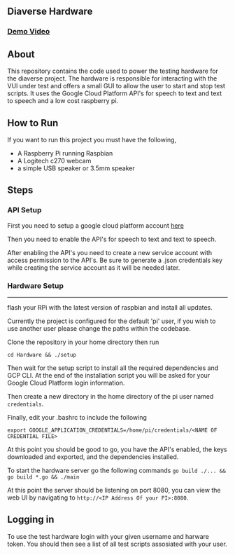 Diaverse Hardware
---

### [Demo Video](https://drive.google.com/file/d/11IsJcnSEC78HiT-WOI7iNa1AWvLDNo9g/view?usp=sharing)
## About 
This repository contains the code used to power the testing hardware for the diaverse project. The hardware is responsible for interacting with the VUI under test and offers a small GUI to allow the user to start and stop test scripts. It uses the 
Google Cloud Platform API's for speech to text and text to speech and a low cost raspberry pi.  

## How to Run
   If you want to run this project you must have the following, 
+ A Raspberry Pi running Raspbian
+ A Logitech c270 webcam
+ a simple USB speaker or 3.5mm speaker


## Steps 

### API Setup


First you need to setup a google cloud platform account [here](https://cloud.google.com/)
 
Then you need to enable the API's for speech to text and text to speech.
 
After enabling the API's you need to create a new service account with access permission to the API's. 
Be sure to generate a .json credentials key while creating the service account as it will be needed later.  


### Hardware Setup
 
 --- 
 flash your RPi with the latest version of raspbian and install all updates. 

 Currently the project is configured for the default 'pi' user, if you wish to use another user please change 
 the paths within the codebase. 
 
 

Clone the repository in your home directory then run 

`cd Hardware && ./setup`

Then wait for the setup script to install all the required dependencies and GCP CLI. At the end of the installation script
you will be asked for your Google Cloud Platform login information. 


Then create a new directory in the home directory of the pi user named `credentials`.


Finally, edit your .bashrc to include the following 

`export GOOGLE_APPLICATION_CREDENTIALS=/home/pi/credentials/<NAME OF CREDENTIAL FILE>`


At this point you should be good to go, you have the API's enabled, the keys downloaded and exported, and the dependencies installed.  

To start the hardware server go the following commands `go build ./... && go build *.go && ./main`

At this point the server should be listening on port 8080, you can view the web UI by navigating to `http://<IP Address Of your PI>:8080`. 

## Logging in 
To use the test hardware login with your given username and harware token. You should then see a list of all test scripts assosiated with your user.
